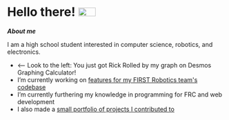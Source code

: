 # Hello there! <img src="https://media0.giphy.com/media/v1.Y2lkPTc5MGI3NjExZHZjMTZjaHZ1MXF2MmQyenkzb2NjZDFwbGJwajZjM3pibGE4bnozNSZlcD12MV9pbnRlcm5hbF9naWZfYnlfaWQmY3Q9Zw/xTiIzJSKB4l7xTouE8/giphy.gif" width="40" height="20" >

<!--
**Noah-H3467/Noah-H3467** is a ✨ _special_ ✨ repository because its `README.md` (this file) appears on your GitHub profile.
-->
***About me***


I am a high school student interested in computer science, robotics, and electronics.


-  <-- Look to the left: You just got Rick Rolled by my graph on Desmos Graphing Calculator!
-  I’m currently working on	[features for my FIRST Robotics team's codebase](https://github.com/WHS-FRC-3467/W8-Library)
-  I’m currently furthering my knowledge in programming for FRC and web development
-  I also made a [small portfolio of projects I contributed to](https://noah-h3467.github.io/Noah-Haskell-s-Personal-Portfolio/)

<!--
***My Github Stats***


![Noah-H's GitHub stats](https://github-readme-stats.vercel.app/api?username=Noah-H3467&show_icons=true&theme=highcontrast)
![Top Languages in my repos](https://github-readme-stats.vercel.app/api/top-langs/?username=Noah-H3467&layout=compact&theme=chartreuse-dark)
![GitHub Streak](https://github-readme-streak-stats.herokuapp.com/?user=Noah-H3467&theme=highcontrast)
-->